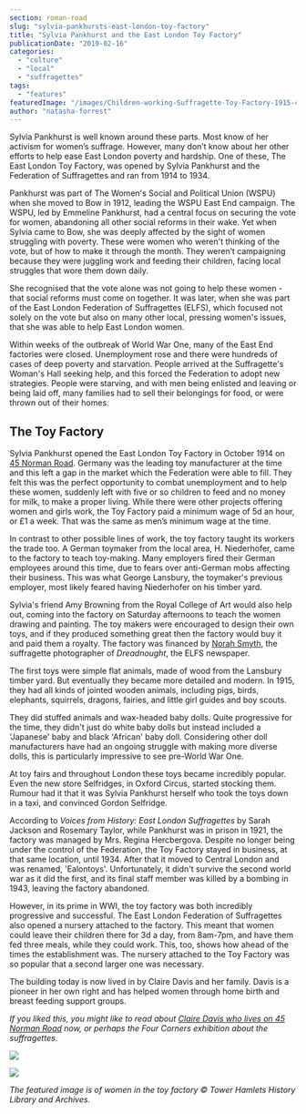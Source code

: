 ```yaml
---
section: roman-road
slug: "sylvia-pankhursts-east-london-toy-factory"
title: "Sylvia Pankhurst and the East London Toy Factory"
publicationDate: "2019-02-16"
categories: 
  - "culture"
  - "local"
  - "suffragettes"
tags: 
  - "features"
featuredImage: "/images/Children-working-Suffragette-Toy-Factory-1915-copyright-Inst-Social-History.jpg"
author: "natasha-forrest"
---
```


Sylvia Pankhurst is well known around these parts. Most know of her activism for women’s suffrage. However, many don’t know about her other efforts to help ease East London poverty and hardship. One of these, The East London Toy Factory, was opened by Sylvia Pankhurst and the Federation of Suffragettes and ran from 1914 to 1934.

Pankhurst was part of The Women's Social and Political Union (WSPU) when she moved to Bow in 1912, leading the WSPU East End campaign. The WSPU, led by Emmeline Pankhurst, had a central focus on securing the vote for women, abandoning all other social reforms in their wake. Yet when Sylvia came to Bow, she was deeply affected by the sight of women struggling with poverty. These were women who weren't thinking of the vote, but of how to make it through the month. They weren’t campaigning because they were juggling work and feeding their children, facing local struggles that wore them down daily.

She recognised that the vote alone was not going to help these women - that social reforms must come on together. It was later, when she was part of the East London Federation of Suffragettes (ELFS), which focused not solely on the vote but also on many other local, pressing women's issues, that she was able to help East London women.

Within weeks of the outbreak of World War One, many of the East End factories were closed. Unemployment rose and there were hundreds of cases of deep poverty and starvation. People arrived at the Suffragette's Woman's Hall seeking help, and this forced the Federation to adopt new strategies. People were starving, and with men being enlisted and leaving or being laid off, many families had to sell their belongings for food, or were thrown out of their homes.

## The Toy Factory

Sylvia Pankhurst opened the East London Toy Factory in October 1914 on [45 Norman Road](https://romanroadlondon.com/norman-grove-street-party-celebrates-suffragettes-centenary/). Germany was the leading toy manufacturer at the time and this left a gap in the market which the Federation were able to fill. They felt this was the perfect opportunity to combat unemployment and to help these women, suddenly left with five or so children to feed and no money for milk, to make a proper living. While there were other projects offering women and girls work, the Toy Factory paid a minimum wage of 5d an hour, or £1 a week. That was the same as men’s minimum wage at the time.

In contrast to other possible lines of work, the toy factory taught its workers the trade too. A German toymaker from the local area, H. Niederhofer, came to the factory to teach toy-making. Many employers fired their German employees around this time, due to fears over anti-German mobs affecting their business. This was what George Lansbury, the toymaker's previous employer, most likely feared having Niederhofer on his timber yard.

Sylvia's friend Amy Browning from the Royal College of Art would also help out, coming into the factory on Saturday afternoons to teach the women drawing and painting. The toy makers were encouraged to design their own toys, and if they produced something great then the factory would buy it and paid them a royalty. The factory was financed by [Norah Smyth](https://romanroadlondon.com/east-end-suffragette-norah-smyth/), the suffragette photographer of _Dreadnought_, the ELFS newspaper.

The first toys were simple flat animals, made of wood from the Lansbury timber yard. But eventually they became more detailed and modern. In 1915, they had all kinds of jointed wooden animals, including pigs, birds, elephants, squirrels, dragons, fairies, and little girl guides and boy scouts.

They did stuffed animals and wax-headed baby dolls. Quite progressive for the time, they didn't just do white baby dolls but instead included a 'Japanese' baby and black 'African' baby doll. Considering other doll manufacturers have had an ongoing struggle with making more diverse dolls, this is particularly impressive to see pre-World War One.

At toy fairs and throughout London these toys became incredibly popular. Even the new store Selfridges, in Oxford Circus, started stocking them. Rumour had it that it was Sylvia Pankhurst herself who took the toys down in a taxi, and convinced Gordon Selfridge.

According to _Voices from History: East London Suffragettes_ by Sarah Jackson and Rosemary Taylor, while Pankhurst was in prison in 1921, the factory was managed by Mrs. Regina Hercbergova. Despite no longer being under the control of the Federation, the Toy Factory stayed in business, at that same location, until 1934. After that it moved to Central London and was renamed, 'Ealontoys'. Unfortunately, it didn't survive the second world war as it did the first, and its final staff member was killed by a bombing in 1943, leaving the factory abandoned.

However, in its prime in WWI, the toy factory was both incredibly progressive and successful. The East London Federation of Suffragettes also opened a nursery attached to the factory. This meant that women could leave their children there for 3d a day, from 8am-7pm, and have them fed three meals, while they could work. This, too, shows how ahead of the times the establishment was. The nursery attached to the Toy Factory was so popular that a second larger one was necessary.

The building today is now lived in by Claire Davis and her family. Davis is a pioneer in her own right and has helped women through home birth and breast feeding support groups.  

_If you liked this, you might like to read about_ [_Claire Davis who lives on 45 Norman Road_](https://romanroadlondon.com/home-birth-pioneer-claire-davis-breastfeeding-living-pankhurst-house/) _now, or perhaps the Four Corners exhibition about the suffragettes_.

![](/images/Blue-plaque-45-Norman-Gove-Pankshurst-Toy-Factory-Bow-2.jpg)

![](/images/Blue-plaque-Pankhurst-Toy-Factory-closeup.jpg)

_The featured image is of women in the toy factory © Tower Hamlets History Library and Archives._  


